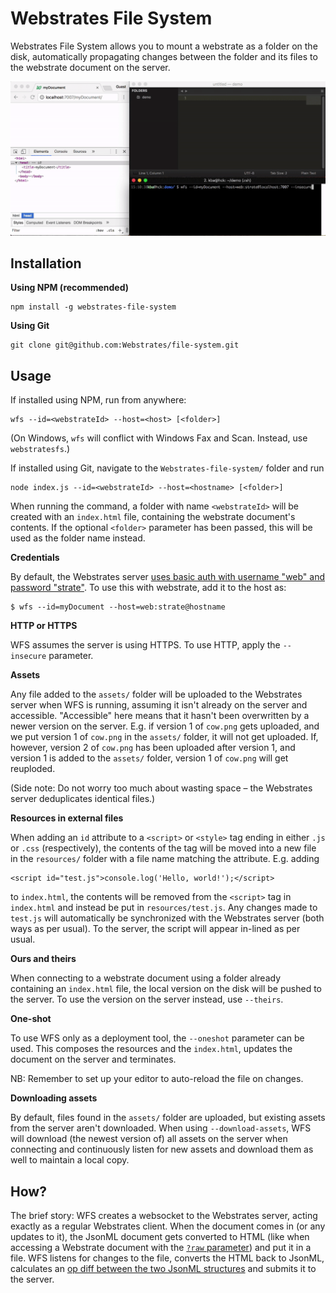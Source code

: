 
# Webstrates File System

Webstrates File System allows you to mount a webstrate as a folder on the disk, automatically propagating changes between the folder and its files to the webstrate document on the server.

![WFS demo](demo.gif)

## Installation

**Using NPM (recommended)**

    npm install -g webstrates-file-system

**Using Git**

    git clone git@github.com:Webstrates/file-system.git

## Usage

If installed using NPM, run from anywhere:

    wfs --id=<webstrateId> --host=<host> [<folder>]

(On Windows, `wfs` will conflict with Windows Fax and Scan. Instead, use `webstratesfs`.)

If installed using Git, navigate to the `Webstrates-file-system/` folder and run

    node index.js --id=<webstrateId> --host=<hostname> [<folder>]

When running the command, a folder with name `<webstrateId>` will be created with an `index.html` file, containing the webstrate document's contents. If the optional `<folder>` parameter has been passed, this will be used as the folder name instead.

**Credentials**

By default, the Webstrates server [uses basic auth with username "web" and password "strate"](https://webstrates.github.io/userguide/server-config.html#basic-settings). To use this with webstrate, add it to the host as:

    $ wfs --id=myDocument --host=web:strate@hostname

**HTTP or HTTPS**

WFS assumes the server is using HTTPS. To use HTTP, apply the `--insecure` parameter.

**Assets**

Any file added to the `assets/` folder will be uploaded to the Webstrates server when WFS is running, assuming it isn't already on the server and accessible. "Accessible" here means that it hasn't been overwritten by a newer version on the server. E.g. if version 1 of `cow.png` gets uploaded, and we put version 1 of `cow.png` in the `assets/` folder, it will not get uploaded. If, however, version 2 of `cow.png` has been uploaded after version 1, and version 1 is added to the `assets/` folder, version 1 of `cow.png` will get reuploded.

(Side note: Do not worry too much about wasting space – the Webstrates server deduplicates identical files.)

**Resources in external files**

When adding an `id` attribute to a `<script>` or `<style>` tag ending in either `.js` or `.css` (respectively), the contents of the tag will be moved into a new file in the `resources/` folder with a file name matching the attribute. E.g. adding

    <script id="test.js">console.log('Hello, world!');</script>

to `index.html`, the contents will be removed from the `<script>` tag in `index.html` and instead be put in `resources/test.js`. Any changes made to `test.js` will automatically be synchronized with the Webstrates server (both ways as per usual). To the server, the script will appear in-lined as per usual.

**Ours and theirs**

When connecting to a webstrate document using a folder already containing an `index.html` file, the local version on the disk will be pushed to the server. To use the version on the server instead, use `--theirs`.

**One-shot**

To use WFS only as a deployment tool, the `--oneshot` parameter can be used. This composes the resources and the `index.html`, updates the document on the server and terminates.

NB: Remember to set up your editor to auto-reload the file on changes.

**Downloading assets**

By default, files found in the `assets/` folder are uploaded, but existing assets from the server aren't downloaded. When using `--download-assets`, WFS will download (the newest version of) all assets on the server when connecting and continuously listen for new assets and download them as well to maintain a local copy.

## How?

The brief story: WFS creates a websocket to the Webstrates server, acting exactly as a regular Webstrates client. When the document comes in (or any updates to it), the JsonML document gets converted to HTML (like when accessing a Webstrate document with the [`?raw` parameter](https://webstrates.github.io/userguide/http-api.html#accessing-the-history-of-a-webstrate)) and put it in a file. WFS listens for changes to the file, converts the HTML back to JsonML, calculates an [op diff between the two JsonML structures](https://github.com/kbadk/json0-ot-diff) and submits it to the server.